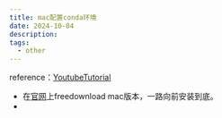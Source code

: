 ```yaml
---
title: mac配置conda环境
date: 2024-10-04
description:
tags:
  - other
---
```

reference：[YoutubeTutorial](https://www.youtube.com/watch?v=drbaFALFKDg)
- 在[官网](https://www.anaconda.com/)上freedownload mac版本，一路向前安装到底。
- 